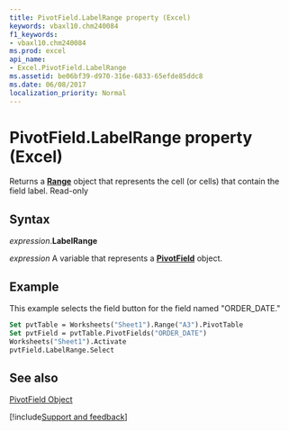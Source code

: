 ```yaml
---
title: PivotField.LabelRange property (Excel)
keywords: vbaxl10.chm240084
f1_keywords:
- vbaxl10.chm240084
ms.prod: excel
api_name:
- Excel.PivotField.LabelRange
ms.assetid: be06bf39-d970-316e-6833-65efde85ddc8
ms.date: 06/08/2017
localization_priority: Normal
---
```



# PivotField.LabelRange property (Excel)

Returns a  **[Range](Excel.Range(object).md)** object that represents the cell (or cells) that contain the field label. Read-only


## Syntax

_expression_.**LabelRange**

_expression_ A variable that represents a **[PivotField](Excel.PivotField.md)** object.


## Example

This example selects the field button for the field named "ORDER_DATE."


```vb
Set pvtTable = Worksheets("Sheet1").Range("A3").PivotTable 
Set pvtField = pvtTable.PivotFields("ORDER_DATE") 
Worksheets("Sheet1").Activate 
pvtField.LabelRange.Select
```


## See also


[PivotField Object](Excel.PivotField.md)

[!include[Support and feedback](~/includes/feedback-boilerplate.md)]
